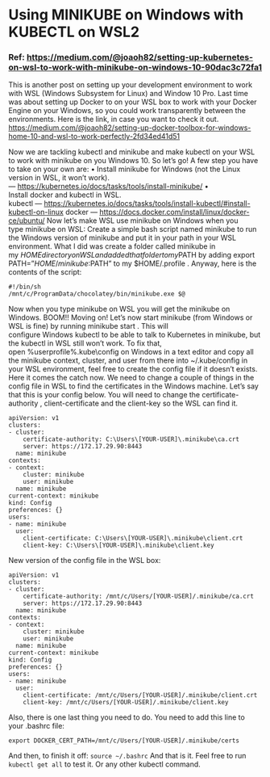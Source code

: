 # Using MINIKUBE on Windows with KUBECTL on WSL2
### Ref: https://medium.com/@joaoh82/setting-up-kubernetes-on-wsl-to-work-with-minikube-on-windows-10-90dac3c72fa1
This is another post on setting up your development environment to work with WSL (Windows Subsystem for Linux) and Window 10 Pro.
Last time was about setting up Docker to on your WSL box to work with your Docker Engine on your Windows, so you could work transparently between the environments. Here is the link, in case you want to check it out.
https://medium.com/@joaoh82/setting-up-docker-toolbox-for-windows-home-10-and-wsl-to-work-perfectly-2fd34ed41d51

Now we are tackling kubectl and minikube and make kubectl on your WSL to work with minikube on you Windows 10. So let’s go!
A few step you have to take on your own are:
	• Install minikube for Windows (not the Linux version in WSL, it won’t work). — https://kubernetes.io/docs/tasks/tools/install-minikube/
	• Install docker and kubectl in WSL.
kubectl — https://kubernetes.io/docs/tasks/tools/install-kubectl/#install-kubectl-on-linux
docker — https://docs.docker.com/install/linux/docker-ce/ubuntu/
Now let’s make WSL use minikube on Windows when you type minikube on WSL:
Create a simple bash script named minikube to run the Windows version of minikube and put it in your path in your WSL environment. What I did was create a folder called minikube in my $HOME directory on WSL and added that folder to my $PATH by adding export PATH=”$HOME/minikube:$PATH” to my $HOME/.profile . Anyway, here is the contents of the script:
```
#!/bin/sh
/mnt/c/ProgramData/chocolatey/bin/minikube.exe $@
```
Now when you type minikube on WSL you will get the minikube on Windows. BOOM!!
Moving on!
Let’s now start minikube (from Windows or WSL is fine) by running minikube start . This will configure Windows kubectl to be able to talk to Kubernetes in minikube, but the kubectl in WSL still won’t work. To fix that, open %userprofile%\.kube\config on Windows in a text editor and copy all the minikube context, cluster, and user from there into ~/.kube/config in your WSL environment, feel free to create the config file if it doesn’t exists.
Here it comes the catch now. We need to change a couple of things in the config file in WSL to find the certificates in the Windows machine.
Let’s say that this is your config below. You will need to change the certificate-authority , client-certificate and the client-key so the WSL can find it.
```
apiVersion: v1
clusters:
- cluster:
	certificate-authority: C:\Users\[YOUR-USER]\.minikube\ca.crt
	server: https://172.17.29.90:8443
  name: minikube
contexts:
- context:
	cluster: minikube
	user: minikube
  name: minikube
current-context: minikube
kind: Config
preferences: {}
users:
- name: minikube
  user:
	client-certificate: C:\Users\[YOUR-USER]\.minikube\client.crt
	client-key: C:\Users\[YOUR-USER]\.minikube\client.key
```
New version of the config file in the WSL box:
```
apiVersion: v1
clusters:
- cluster:
	certificate-authority: /mnt/c/Users/[YOUR-USER]/.minikube/ca.crt
	server: https://172.17.29.90:8443
  name: minikube
contexts:
- context:
	cluster: minikube
	user: minikube
  name: minikube
current-context: minikube
kind: Config
preferences: {}
users:
- name: minikube
  user:
	client-certificate: /mnt/c/Users/[YOUR-USER]/.minikube/client.crt
	client-key: /mnt/c/Users/[YOUR-USER]/.minikube/client.key
```
Also, there is one last thing you need to do. You need to add this line to your .bashrc file:
```
export DOCKER_CERT_PATH=/mnt/c/Users/[YOUR-USER]/.minikube/certs
```
And then, to finish it off: ``` source ~/.bashrc ```
And that is it. Feel free to run ``` kubectl get all``` to test it. Or any other kubectl command.
